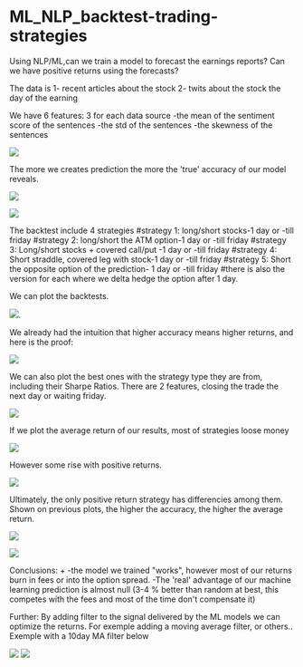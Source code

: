 # ML_NLP_backtest-trading-strategies



Using NLP/ML,can we train a model to forecast the earnings reports?
Can we have positive returns using the forecasts? 



The data is
1- recent articles about the stock
2- twits about the stock the day of the earning 


We have 6 features: 3 for each data source
-the mean of the sentiment score of the sentences
-the std of the sentences
-the skewness of the sentences


![](Images/accuracies_algorithms.png)



The more we creates prediction the more the 'true' accuracy of our model reveals.

![](Images/converging_accuracies.png)

![](Images/converging_accuracies_2.png)


The backtest include 4 strategies 
#strategy 1: long/short stocks-1 day or -till friday
#strategy 2: long/short the ATM option-1 day or -till friday
#strategy 3: Long/short stocks + covered call/put -1 day or -till friday
#strategy 4: Short straddle, covered leg with stock-1 day or -till friday
#strategy 5: Short the opposite option of the prediction- 1 day or -till friday
#there is also the version for each where we delta hedge the option after 1 day.

We can plot the backtests.

![](Images/Backtest_all.png).



We already had the intuition that higher accuracy means higher returns, and here is the proof:


![](Images/higher_accuracy_higher_return.png)

We can also plot the best ones with the strategy type they are from, including their Sharpe Ratios.
There are 2 features, closing the trade the next day or waiting friday.

![](Images/Ranking.png)



If we plot the average return of our results, most of strategies loose money

![](Images/occurence_all.png)

However some rise with positive returns. 

![](Images/occurence_close_up.png)


Ultimately, the only positive return strategy has differencies among them. Shown on previous plots, the higher the accuracy, the higher the average return.


![](Images/returns_by_strategie.png)

![](Images/zoom_accuracies_positive.png)

Conclusions: +
-the model we trained "works", however most of our returns burn in fees or into the option spread. 
-The 'real' advantage of our machine learning prediction is almost null (3-4 % better than random at best, this competes with the fees and most of the time don't compensate it)

Further:
By adding filter to the signal delivered by the ML models we can optimize the returns. For exemple adding a moving average filter, or others.. Exemple with a 10day MA filter below


![](Images/backtest_filtered_2.png)
![](Images/filtered_returns.png)
